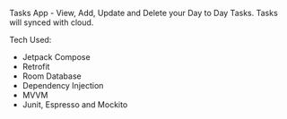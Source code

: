 Tasks App - View, Add, Update and Delete your Day to Day Tasks. 
Tasks will synced with cloud. 

Tech Used:
- Jetpack Compose
- Retrofit
- Room Database
- Dependency Injection
- MVVM
- Junit, Espresso and Mockito